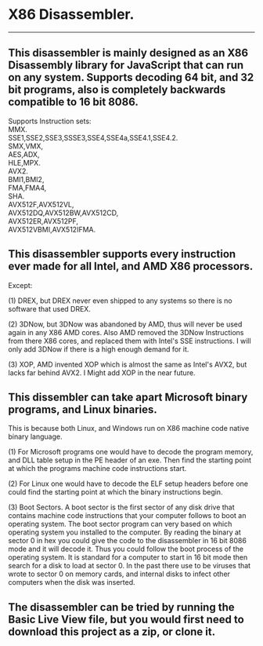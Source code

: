 X86 Disassembler.
==========================
-----------------------------------------------------------------------------------------------
This disassembler is mainly designed as an X86 Disassembly library for JavaScript that can run on any system.
Supports decoding 64 bit, and 32 bit programs, also is completely backwards compatible to 16 bit 8086.
-----------------------------------------------------------------------------------------------
Supports Instruction sets:<br />
MMX.<br />
SSE1,SSE2,SSE3,SSSE3,SSE4,SSE4a,SSE4.1,SSE4.2.<br />
SMX,VMX,<br />AES,ADX,<br />HLE,MPX.<br />
AVX2.<br />
BMI1,BMI2,<br />
FMA,FMA4,<br />
SHA.<br />
AVX512F,AVX512VL,<br />
AVX512DQ,AVX512BW,AVX512CD,<br />
AVX512ER,AVX512PF,<br />
AVX512VBMI,AVX512IFMA.<br />

This disassembler supports every instruction ever made for all Intel, and AMD X86 processors.
-----------------------------------------------------------------------------------------------
Except:

(1) DREX, but DREX never even shipped to any systems so there is no software that used DREX.

(2) 3DNow, but 3DNow was abandoned by AMD, thus will never be used again in any X86 AMD cores.
Also AMD removed the 3DNow Instructions from there X86 cores, and replaced them with Intel's
SSE instructions. I will only add 3DNow if there is a high enough demand for it.

(3) XOP, AMD invented XOP which is almost the same as Intel's AVX2, but lacks far behind AVX2.
I Might add XOP in the near future.

This dissembler can take apart Microsoft binary programs, and Linux binaries.
-----------------------------------------------------------------------------------------------
This is because both Linux, and Windows run on X86 machine code native binary language.

(1) For Microsoft programs one would have to decode the program memory, and DLL table setup in the PE header of an exe.
Then find the starting point at which the programs machine code instructions start.

(2) For Linux one would have to decode the ELF setup headers before one could find the starting point at which the binary instructions begin.

(3) Boot Sectors.
A boot sector is the first sector of any disk drive that contains machine code instructions that your computer follows to boot an operating system.
The boot sector program can very based on which operating system you installed to the computer.
By reading the binary at sector 0 in hex you could give the code to the disassembler in 16 bit 8086 mode and it will decode it.
Thus you could follow the boot process of the operating system.
It is standard for a computer to start in 16 bit mode then search for a disk to load at sector 0.
In the past there use to be viruses that wrote to sector 0 on memory cards, and internal disks to infect other computers when the disk was inserted.

The disassembler can be tried by running the Basic Live View file, but you would first need to download this project as a zip, or clone it.
-----------------------------------------------------------------------------------------------
